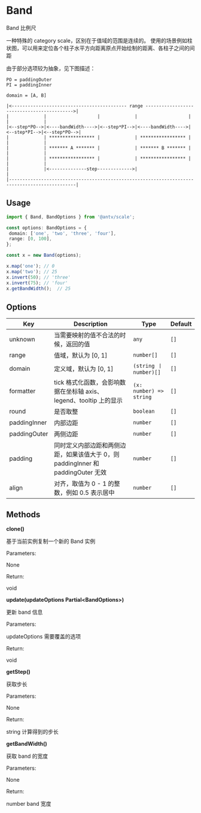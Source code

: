 # Band

Band 比例尺

一种特殊的 category scale，区别在于值域的范围是连续的。
使用的场景例如柱状图，可以用来定位各个柱子水平方向距离原点开始绘制的距离、各柱子之间的间距

由于部分选项较为抽象，见下图描述：

```plain
PO = paddingOuter
PI = paddingInner

domain = [A, B]

|<------------------------------------------- range ------------------------------------------->|
|             |                   |             |                   |             |             |
|<--step*PO-->|<----bandWidth---->|<--step*PI-->|<----bandWidth---->|<--step*PI-->|<--step*PO-->|
|             | ***************** |             | ***************** |             |             |
|             | ******* A ******* |             | ******* B ******* |             |             |
|             | ***************** |             | ***************** |             |             |
|             |<--------------step------------->|                                               |
|-----------------------------------------------------------------------------------------------|
```


## Usage

```ts
import { Band, BandOptions } from '@antv/scale';

const options: BandOptions = {
 domain: ['one', 'two', 'three', 'four'],
 range: [0, 100],
};

const x = new Band(options);

x.map('one'); // 0
x.map('two'); // 25
x.invert(50); // 'three'
x.invert(75); // 'four'
x.getBandWidth();  // 25
```

## Options

| Key | Description | Type | Default|
| ----| ----------- | -----| -------|
| unknown | 当需要映射的值不合法的时候，返回的值 | <code>any</code> | `[]` |
| range | 值域，默认为 [0, 1] | <code>number[]</code> | `[]` |
| domain | 定义域，默认为 [0, 1] | <code>(string 丨 number)[]</code> | `[]` |
| formatter | tick 格式化函数，会影响数据在坐标轴 axis、legend、tooltip 上的显示 | <code>(x: number) => string</code> | `[]` |
| round | 是否取整 | <code>boolean</code> | `[]` |
| paddingInner | 内部边距 | <code>number</code> | `[]` |
| paddingOuter | 两侧边距 | <code>number</code> | `[]` |
| padding | 同时定义内部边距和两侧边距，如果该值大于 0，则 paddingInner 和 paddingOuter 无效 | <code>number</code> | `[]` |
| align | 对齐，取值为 0 - 1 的整数，例如 0.5 表示居中 | <code>number</code> | `[]` |

## Methods

**clone()**

基于当前实例复制一个新的 Band 实例

Parameters:

None

Return:

void 

**update(updateOptions Partial&lt;BandOptions&gt;)**

更新 band 信息


Parameters:

updateOptions  需要覆盖的选项

Return:

void 

**getStep()**

获取步长


Parameters:

None

Return:

string  计算得到的步长

**getBandWidth()**

获取 band 的宽度


Parameters:

None

Return:

number  band 宽度

